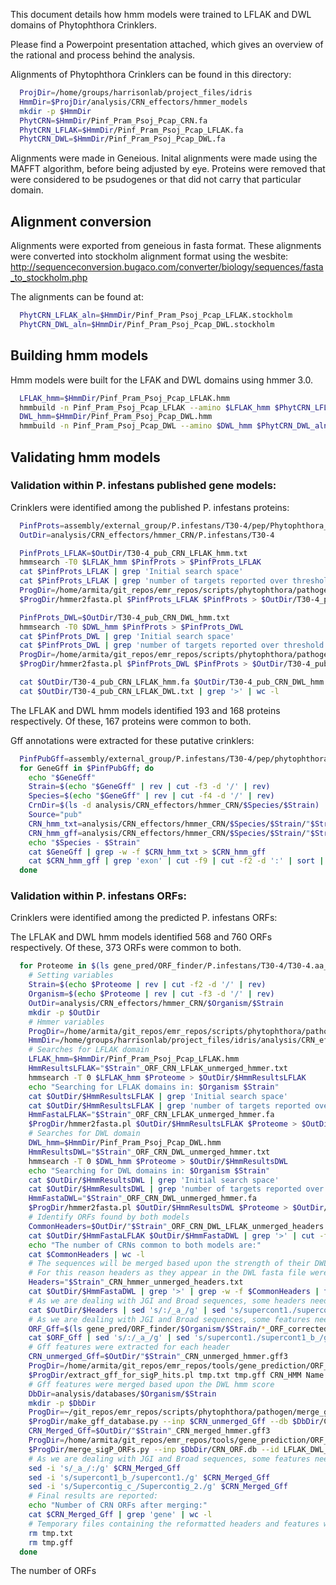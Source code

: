 
This document details how hmm models were trained to LFLAK and DWL domains of
Phytophthora Crinklers.


Please find a Powerpoint presentation attached, which gives an overview of the
rational and process behind the analysis.


Alignments of Phytophthora Crinklers can be found in this directory:

```bash
  ProjDir=/home/groups/harrisonlab/project_files/idris
  HmmDir=$ProjDir/analysis/CRN_effectors/hmmer_models
  mkdir -p $HmmDir
  PhytCRN=$HmmDir/Pinf_Pram_Psoj_Pcap_CRN.fa
  PhytCRN_LFLAK=$HmmDir/Pinf_Pram_Psoj_Pcap_LFLAK.fa
  PhytCRN_DWL=$HmmDir/Pinf_Pram_Psoj_Pcap_DWL.fa
```

Alignments were made in Geneious. Inital alignments were made using the MAFFT
algorithm, before being adjusted by eye. Proteins were removed that were
considered to be psudogenes or that did not carry that particular domain.


## Alignment conversion

Alignments were exported from geneious in fasta format. These alignments were
converted into stockholm alignment format using the wesbite:
http://sequenceconversion.bugaco.com/converter/biology/sequences/fasta_to_stockholm.php

The alignments can be found at:
```bash
  PhytCRN_LFLAK_aln=$HmmDir/Pinf_Pram_Psoj_Pcap_LFLAK.stockholm
  PhytCRN_DWL_aln=$HmmDir/Pinf_Pram_Psoj_Pcap_DWL.stockholm
```


## Building hmm models

Hmm models were built for the LFAK and DWL domains using hmmer 3.0.

```bash
  LFLAK_hmm=$HmmDir/Pinf_Pram_Psoj_Pcap_LFLAK.hmm
  hmmbuild -n Pinf_Pram_Psoj_Pcap_LFLAK --amino $LFLAK_hmm $PhytCRN_LFLAK_aln
  DWL_hmm=$HmmDir/Pinf_Pram_Psoj_Pcap_DWL.hmm
  hmmbuild -n Pinf_Pram_Psoj_Pcap_DWL --amino $DWL_hmm $PhytCRN_DWL_aln
```

## Validating hmm models

### Validation within P. infestans published gene models:

Crinklers were identified among the published P. infestans proteins:
```bash
  PinfProts=assembly/external_group/P.infestans/T30-4/pep/Phytophthora_infestans.ASM14294v1.26.pep.all_parsed.fa
  OutDir=analysis/CRN_effectors/hmmer_CRN/P.infestans/T30-4

  PinfProts_LFLAK=$OutDir/T30-4_pub_CRN_LFLAK_hmm.txt
  hmmsearch -T0 $LFLAK_hmm $PinfProts > $PinfProts_LFLAK
  cat $PinfProts_LFLAK | grep 'Initial search space'
  cat $PinfProts_LFLAK | grep 'number of targets reported over threshold'
  ProgDir=/home/armita/git_repos/emr_repos/scripts/phytophthora/pathogen/hmmer
  $ProgDir/hmmer2fasta.pl $PinfProts_LFLAK $PinfProts > $OutDir/T30-4_pub_CRN_LFLAK_hmm.fa

  PinfProts_DWL=$OutDir/T30-4_pub_CRN_DWL_hmm.txt
  hmmsearch -T0 $DWL_hmm $PinfProts > $PinfProts_DWL
  cat $PinfProts_DWL | grep 'Initial search space'
  cat $PinfProts_DWL | grep 'number of targets reported over threshold'
  ProgDir=/home/armita/git_repos/emr_repos/scripts/phytophthora/pathogen/hmmer
  $ProgDir/hmmer2fasta.pl $PinfProts_DWL $PinfProts > $OutDir/T30-4_pub_CRN_DWL_hmm.fa

  cat $OutDir/T30-4_pub_CRN_LFLAK_hmm.fa $OutDir/T30-4_pub_CRN_DWL_hmm.fa | grep '>' | cut -f1 | tr -d '>' | sort | uniq -d > $OutDir/T30-4_pub_CRN_LFLAK_DWL.txt
  cat $OutDir/T30-4_pub_CRN_LFLAK_DWL.txt | grep '>' | wc -l
```

The LFLAK and DWL hmm models identified 193 and 168 proteins respectively. Of
these, 167 proteins were common to both.

Gff annotations were extracted for these putative crinklers:

```bash
  PinfPubGff=assembly/external_group/P.infestans/T30-4/pep/phytophthora_infestans_t30-4_1_transcripts.gff3
  for GeneGff in $PinfPubGff; do
    echo "$GeneGff"
    Strain=$(echo "$GeneGff" | rev | cut -f3 -d '/' | rev)
    Species=$(echo "$GeneGff" | rev | cut -f4 -d '/' | rev)
    CrnDir=$(ls -d analysis/CRN_effectors/hmmer_CRN/$Species/$Strain)
    Source="pub"
    CRN_hmm_txt=analysis/CRN_effectors/hmmer_CRN/$Species/$Strain/"$Strain"_pub_CRN_LFLAK_DWL.txt
    CRN_hmm_gff=analysis/CRN_effectors/hmmer_CRN/$Species/$Strain/"$Strain"_pub_CRN_LFLAK_DWL.gff
    echo "$Species - $Strain"
    cat $GeneGff | grep -w -f $CRN_hmm_txt > $CRN_hmm_gff
    cat $CRN_hmm_gff | grep 'exon' | cut -f9 | cut -f2 -d ':' | sort | uniq | wc -l
  done
```


### Validation within P. infestans ORFs:

Crinklers were identified among the predicted P. infestans ORFs:
<!--
```bash
  PinfORFs=gene_pred/ORF_finder/P.infestans/T30-4/T30-4.aa_cat.fa

  PinfORFs_LFLAK=tmp/Pinf_ORF_CRN_LFLAK_hmm.txt
  hmmsearch -T0 $LFLAK_hmm $PinfORFs > $PinfORFs_LFLAK
  cat $PinfORFs_LFLAK | grep 'Initial search space'
  cat $PinfORFs_LFLAK | grep 'number of targets reported over threshold'
  ProgDir=/home/armita/git_repos/emr_repos/scripts/phytophthora/pathogen/hmmer
  $ProgDir/hmmer2fasta.pl $PinfORFs_LFLAK $PinfORFs > tmp/Pinf_ORF_CRN_LFLAK_hmm.fa

  PinfORFs_DWL=tmp/Pinf_ORF_CRN_DWL_hmm.txt
  hmmsearch -T0 $DWL_hmm $PinfORFs > $PinfORFs_DWL
  cat $PinfORFs_DWL | grep 'Initial search space'
  cat $PinfORFs_DWL | grep 'number of targets reported over threshold'
  ProgDir=/home/armita/git_repos/emr_repos/scripts/phytophthora/pathogen/hmmer
  $ProgDir/hmmer2fasta.pl $PinfORFs_DWL $PinfORFs > tmp/Pinf_ORF_CRN_DWL_hmm.fa

  CRN_ORF_list=tmp/Pinf_ORF_CRN_LFLAK_DWL.txt
  cat tmp/Pinf_ORF_CRN_LFLAK_hmm.fa tmp/Pinf_ORF_CRN_DWL_hmm.fa | grep '>' | cut -f1 | tr -d '>' | sort | uniq -d > $CRN_ORF_list
  cat $CRN_ORF_list | wc -l
``` -->

The LFLAK and DWL hmm models identified 568 and 760 ORFs respectively. Of
these, 373 ORFs were common to both.
<!--
The 373 ORFs identified in both CRN hmm models were were extracted from gff
annotations:

```bash
  ProgDir=/home/armita/git_repos/emr_repos/tools/seq_tools/feature_annotation
  Col2=atg_CRN
  GeneModels=gene_pred/ORF_finder/P.infestans/T30-4/T30-4_ORF_corrected.gff3
  # OutFile=analysis/CRN/P.infestans/T30-4/T30-4_ORF_LxLFLAK_HVLVVVP.gff3
  OutFile=tmp/Pinf_ORF_CRN_LFLAK_DWL.gff3
  $ProgDir/gene_list_to_gff.pl $CRN_ORF_list $GeneModels $Col2 Name > $OutFile
``` -->

```bash
  for Proteome in $(ls gene_pred/ORF_finder/P.infestans/T30-4/T30-4.aa_cat.fa); do
    # Setting variables
    Strain=$(echo $Proteome | rev | cut -f2 -d '/' | rev)
    Organism=$(echo $Proteome | rev | cut -f3 -d '/' | rev)
    OutDir=analysis/CRN_effectors/hmmer_CRN/$Organism/$Strain
    mkdir -p $OutDir
    # Hmmer variables
    ProgDir=/home/armita/git_repos/emr_repos/scripts/phytophthora/pathogen/hmmer
    HmmDir=/home/groups/harrisonlab/project_files/idris/analysis/CRN_effectors/hmmer_models
    # Searches for LFLAK domain
    LFLAK_hmm=$HmmDir/Pinf_Pram_Psoj_Pcap_LFLAK.hmm
    HmmResultsLFLAK="$Strain"_ORF_CRN_LFLAK_unmerged_hmmer.txt
    hmmsearch -T 0 $LFLAK_hmm $Proteome > $OutDir/$HmmResultsLFLAK
    echo "Searching for LFLAK domains in: $Organism $Strain"
    cat $OutDir/$HmmResultsLFLAK | grep 'Initial search space'
    cat $OutDir/$HmmResultsLFLAK | grep 'number of targets reported over threshold'
    HmmFastaLFLAK="$Strain"_ORF_CRN_LFLAK_unmerged_hmmer.fa
    $ProgDir/hmmer2fasta.pl $OutDir/$HmmResultsLFLAK $Proteome > $OutDir/$HmmFastaLFLAK
    # Searches for DWL domain
    DWL_hmm=$HmmDir/Pinf_Pram_Psoj_Pcap_DWL.hmm
    HmmResultsDWL="$Strain"_ORF_CRN_DWL_unmerged_hmmer.txt
    hmmsearch -T 0 $DWL_hmm $Proteome > $OutDir/$HmmResultsDWL
    echo "Searching for DWL domains in: $Organism $Strain"
    cat $OutDir/$HmmResultsDWL | grep 'Initial search space'
    cat $OutDir/$HmmResultsDWL | grep 'number of targets reported over threshold'
    HmmFastaDWL="$Strain"_ORF_CRN_DWL_unmerged_hmmer.fa
    $ProgDir/hmmer2fasta.pl $OutDir/$HmmResultsDWL $Proteome > $OutDir/$HmmFastaDWL
    # Identify ORFs found by both models
    CommonHeaders=$OutDir/"$Strain"_ORF_CRN_DWL_LFLAK_unmerged_headers.txt
    cat $OutDir/$HmmFastaLFLAK $OutDir/$HmmFastaDWL | grep '>' | cut -f1 | tr -d '>' | sort | uniq -d > $CommonHeaders
    echo "The number of CRNs common to both models are:"
    cat $CommonHeaders | wc -l
    # The sequences will be merged based upon the strength of their DWL domain score
    # For this reason headers as they appear in the DWL fasta file were extracted
    Headers="$Strain"_CRN_hmmer_unmerged_headers.txt
    cat $OutDir/$HmmFastaDWL | grep '>' | grep -w -f $CommonHeaders | tr -d '>' | sed -r 's/\s+/\t/g'| sed 's/=\t/=/g' | tr -d '-' | sed 's/hmm_score/HMM_score/g' > $OutDir/$Headers
    # As we are dealing with JGI and Broad sequences, some headers need formatting:
    cat $OutDir/$Headers | sed 's/:/_a_/g' | sed 's/supercont1./supercont1_b_/g' | sed 's/Supercontig_2./Supercontig_c_/g' > tmp.txt
    # As we are dealing with JGI and Broad sequences, some features need formatting:
    ORF_Gff=$(ls gene_pred/ORF_finder/$Organism/$Strain/*_ORF_corrected.gff3)
    cat $ORF_Gff | sed 's/:/_a_/g' | sed 's/supercont1./supercont1_b_/g' | sed 's/Supercontig_2./Supercontig_c_/g' > tmp.gff
    # Gff features were extracted for each header
    CRN_unmerged_Gff=$OutDir/"$Strain"_CRN_unmerged_hmmer.gff3
    ProgDir=/home/armita/git_repos/emr_repos/tools/gene_prediction/ORF_finder
    $ProgDir/extract_gff_for_sigP_hits.pl tmp.txt tmp.gff CRN_HMM Name > $CRN_unmerged_Gff
    # Gff features were merged based upon the DWL hmm score
    DbDir=analysis/databases/$Organism/$Strain
    mkdir -p $DbDir
    ProgDir=~/git_repos/emr_repos/scripts/phytophthora/pathogen/merge_gff
    $ProgDir/make_gff_database.py --inp $CRN_unmerged_Gff --db $DbDir/CRN_ORF.db
    CRN_Merged_Gff=$OutDir/"$Strain"_CRN_merged_hmmer.gff3
    ProgDir=/home/armita/git_repos/emr_repos/tools/gene_prediction/ORF_finder
    $ProgDir/merge_sigP_ORFs.py --inp $DbDir/CRN_ORF.db --id LFLAK_DWL_CRN --out $DbDir/CRN_ORF_merged.db --gff > $CRN_Merged_Gff
    # As we are dealing with JGI and Broad sequences, some features need formatting:
    sed -i 's/_a_/:/g' $CRN_Merged_Gff
    sed -i 's/supercont1_b_/supercont1./g' $CRN_Merged_Gff
    sed -i 's/Supercontig_c_/Supercontig_2./g' $CRN_Merged_Gff
    # Final results are reported:
    echo "Number of CRN ORFs after merging:"
    cat $CRN_Merged_Gff | grep 'gene' | wc -l
    # Temporary files containing the reformatted headers and features were deleted
    rm tmp.txt
    rm tmp.gff
  done
```

The number of ORFs

